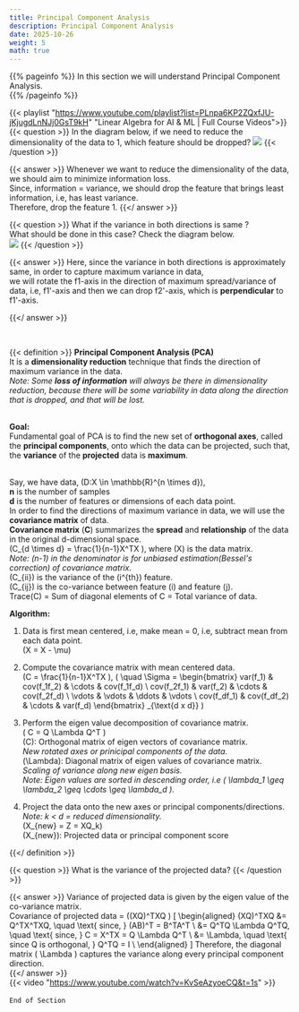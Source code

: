 ```yaml
---
title: Principal Component Analysis
description: Principal Component Analysis
date: 2025-10-26
weight: 5
math: true
---
```


{{% pageinfo %}}
In this section we will understand Principal Component Analysis.<br>
{{% /pageinfo %}}

{{< playlist "https://www.youtube.com/playlist?list=PLnpa6KP2ZQxfJU-jKjugdLnNJj0GsT9kH" 
        "Linear Algebra for AI & ML | Full Course Videos">}}
<br>
{{< question >}}
In the diagram below, if we need to reduce the dimensionality of the data to 1, which feature should be dropped?
![](https://robosathi.com/images/pca_example_1.png)
{{< /question >}}

{{< answer >}}
Whenever we want to reduce the dimensionality of the data, we should aim to minimize information loss. <br>
Since, information = variance, we should drop the feature that brings least information, i.e, has least variance. <br>
Therefore, drop the feature 1.
{{</ answer >}}
<br>

{{< question >}}
What if the variance in both directions is same ? <br>
What should be done in this case? Check the diagram below.<br>
![](https://robosathi.com/images/pca_example_2.png)
{{< /question >}}

{{< answer >}}
Here, since the variance in both directions is approximately same, in order to capture maximum variance in data, <br>
we will rotate the f1-axis in the direction of maximum spread/variance of data, i.e, f1'-axis and then we can 
drop f2'-axis, which is **perpendicular** to f1'-axis.

{{</ answer >}}


<br>

{{< definition >}}
**Principal Component Analysis (PCA)** <br>
It is a **dimensionality reduction** technique that finds the direction of maximum variance in the data. <br>
*Note: Some **loss of information** will always be there in dimensionality reduction, because there will be some variability
in data along the direction that is dropped, and that will be lost.* <br><br>

**Goal:** <br>
Fundamental goal of PCA is to find the new set of **orthogonal axes**, called the **principal components**, onto which
the data can be projected, such that, the **variance** of the **projected** data is **maximum**. <br><br>

Say, we have data, \(D:X \in \mathbb{R}^{n \times d}\), <br>
**n** is the number of samples <br>
**d** is the number of features or dimensions of each data point. <br>
In order to find the directions of maximum variance in data, we will use the **covariance matrix** of data.<br>
**Covariance matrix** (**C**) summarizes the **spread** and **relationship** of the data in the original d-dimensional space. <br>
\(C_{d \times d} = \frac{1}{n-1}X^TX \), where \(X\) is the data matrix. <br>
*Note: (n-1) in the denominator is for unbiased estimation(Bessel's correction) of covariance matrix.* <br>
\(C_{ii}\) is the variance of the \(i^{th}\) feature. <br>
\(C_{ij}\) is the co-variance between feature \(i\) and feature \(j\). <br>
Trace(C) = Sum of diagonal elements of C = Total variance of data. <br>

**Algorithm:** <br>
1. Data is first mean centered, i.e, make mean = 0, i.e, subtract mean from each data point. <br>
\(X = X - \mu\) <br>
2. Compute the covariance matrix with mean centered data. <br>
\(C = \frac{1}{n-1}X^TX \), 
\( \quad
\Sigma = 
\begin{bmatrix}
var(f_1) & cov(f_1f_2) & \cdots & cov(f_1f_d) \\
cov(f_2f_1) & var(f_2) & \cdots & cov(f_2f_d) \\
\vdots & \vdots & \ddots & \vdots \\
cov(f_df_1) & cov(f_df_2) & \cdots & var(f_d)
\end{bmatrix}
_{\text{d x d}}
\)
3. Perform the eigen value decomposition of covariance matrix. <br>
\( C = Q \Lambda Q^T \) <br>
\(C\): Orthogonal matrix of eigen vectors of covariance matrix. <br>
_New rotated axes or prinicipal components of the data._ <br>
\(\Lambda\): Diagonal matrix of eigen values of covariance matrix. <br>
_Scaling of variance along new eigen basis._ <br>
*Note: Eigen values are sorted in descending order, i.e \( \lambda_1 \geq \lambda_2 \geq \cdots \geq \lambda_d \).* <br>

4. Project the data onto the new axes or principal components/directions. <br>
*Note: k < d = reduced dimensionality.* <br>
\(X_{new} = Z = XQ_k\) <br>
\(X_{new}\): Projected data or principal component score <br>

{{</ definition >}}
<br>

{{< question >}}
What is the variance of the projected data?
{{< /question >}}

{{< answer >}}
Variance of projected data is given by the eigen value of the co-variance matrix. <br>
Covariance of projected data = \((XQ)^TXQ \)
\[ 
\begin{aligned}
(XQ)^TXQ &= Q^TX^TXQ, \quad \text{ since, } (AB)^T = B^TA^T \\
&= Q^TQ \Lambda Q^TQ, \quad \text{ since, } C = X^TX = Q \Lambda Q^T \\
&= \Lambda, \quad \text{ since Q is orthogonal, }  Q^TQ = I \\
\end{aligned}
\]
Therefore, the diagonal matrix \( \Lambda \) captures the variance along every principal component direction. <br>
{{</ answer >}}
<br>
{{< video "https://www.youtube.com/watch?v=KvSeAzyoeCQ&t=1s" >}}
<br><br>
```End of Section```
